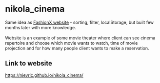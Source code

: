 # nikola_cinema
Same idea as [FashionX website](https://njevric.github.io/fashionx/) - sorting, filter, localStorage, but built few months later with more knowledge.
<br/>
<br/>
Website is an example of some movie theater where client can see cinema repertoire and choose which movie wants to watch, time of movie projection and for how many people client wants to make a reservation.
<br/>
## Link to website
https://njevric.github.io/nikola_cinema/
